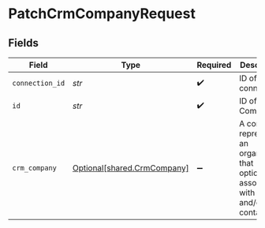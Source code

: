 # PatchCrmCompanyRequest


## Fields

| Field                                                                                          | Type                                                                                           | Required                                                                                       | Description                                                                                    |
| ---------------------------------------------------------------------------------------------- | ---------------------------------------------------------------------------------------------- | ---------------------------------------------------------------------------------------------- | ---------------------------------------------------------------------------------------------- |
| `connection_id`                                                                                | *str*                                                                                          | :heavy_check_mark:                                                                             | ID of the connection                                                                           |
| `id`                                                                                           | *str*                                                                                          | :heavy_check_mark:                                                                             | ID of the Company                                                                              |
| `crm_company`                                                                                  | [Optional[shared.CrmCompany]](../../models/shared/crmcompany.md)                               | :heavy_minus_sign:                                                                             | A company represents an organization that optionally is associated with a deal and/or contacts |